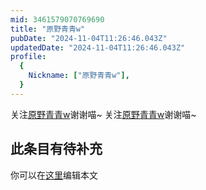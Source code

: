 ```yaml
---
mid: 3461579070769690
title: "原野青青w"
pubDate: "2024-11-04T11:26:46.043Z"
updatedDate: "2024-11-04T11:26:46.043Z"
profile:
  {
    Nickname: ["原野青青w"],
  }
---
```


关注[原野青青w](https://space.bilibili.com/3461579070769690)谢谢喵~ 关注[原野青青w](https://space.bilibili.com/3461579070769690)谢谢喵~

## 此条目有待补充
你可以在[这里](https://github.com/Yuhanawa/VTuber.ICU-Content/edit/master/v/原野青青w/index.md)编辑本文
